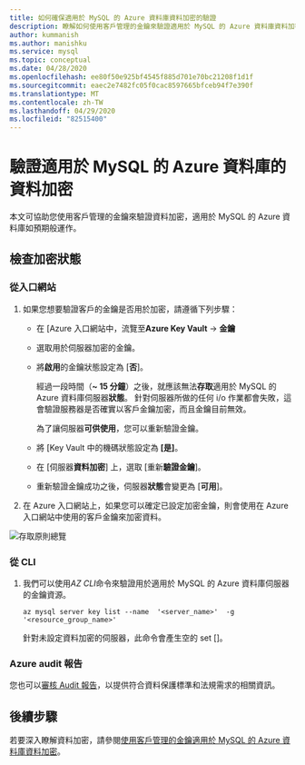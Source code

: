 ```yaml
---
title: 如何確保適用於 MySQL 的 Azure 資料庫資料加密的驗證
description: 瞭解如何使用客戶管理的金鑰來驗證適用於 MySQL 的 Azure 資料庫資料加密的加密。
author: kummanish
ms.author: manishku
ms.service: mysql
ms.topic: conceptual
ms.date: 04/28/2020
ms.openlocfilehash: ee80f50e925bf4545f885d701e70bc21208f1d1f
ms.sourcegitcommit: eaec2e7482fc05f0cac8597665bfceb94f7e390f
ms.translationtype: MT
ms.contentlocale: zh-TW
ms.lasthandoff: 04/29/2020
ms.locfileid: "82515400"
---
```

# <a name="validating-data-encryption-for-azure-database-for-mysql"></a>驗證適用於 MySQL 的 Azure 資料庫的資料加密

本文可協助您使用客戶管理的金鑰來驗證資料加密，適用於 MySQL 的 Azure 資料庫如預期般運作。

## <a name="check-the-encryption-status"></a>檢查加密狀態

### <a name="from-portal"></a>從入口網站

1. 如果您想要驗證客戶的金鑰是否用於加密，請遵循下列步驟：

    * 在 [Azure 入口網站中，流覽至**Azure Key Vault** -> **金鑰**
    * 選取用於伺服器加密的金鑰。
    * 將**啟用**的金鑰狀態設定為 [**否**]。
  
       經過一段時間（**~ 15 分鐘**）之後，就應該無法**存取**適用於 MySQL 的 Azure 資料庫伺服器**狀態**。 針對伺服器所做的任何 i/o 作業都會失敗，這會驗證服務器是否確實以客戶金鑰加密，而且金鑰目前無效。
    
       為了讓伺服器**可供使用**，您可以重新驗證金鑰。 
    
    * 將 [Key Vault 中的機碼狀態設定為 **[是]**。
    * 在 [伺服器**資料加密**] 上，選取 [重新**驗證金鑰**]。
    * 重新驗證金鑰成功之後，伺服器**狀態**會變更為 [**可用**]。

2. 在 Azure 入口網站上，如果您可以確定已設定加密金鑰，則會使用在 Azure 入口網站中使用的客戶金鑰來加密資料。

  ![存取原則總覽](media/concepts-data-access-and-security-data-encryption/byok-validate.png)

### <a name="from-cli"></a>從 CLI

1. 我們可以使用*AZ CLI*命令來驗證用於適用於 MySQL 的 Azure 資料庫伺服器的金鑰資源。

    ```azurecli-interactive
   az mysql server key list --name  '<server_name>'  -g '<resource_group_name>'
    ```

    針對未設定資料加密的伺服器，此命令會產生空的 set []。

### <a name="azure-audit-reports"></a>Azure audit 報告

您也可以[審核 Audit 報告](https://servicetrust.microsoft.com)，以提供符合資料保護標準和法規需求的相關資訊。

## <a name="next-steps"></a>後續步驟

若要深入瞭解資料加密，請參閱[使用客戶管理的金鑰適用於 MySQL 的 Azure 資料庫資料加密](concepts-data-encryption-mysql.md)。